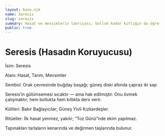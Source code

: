 ```yaml
---
layout: base.njk
name: Seresis
slug: seresis
summary: Hasat ve mevsimlerin tanrıçası; bolluk kadar kıtlığın da öğretmeni.
public: true
---
```


# Seresis (Hasadın Koruyucusu)

İsim: Seresis

Alanı: Hasat, Tarım, Mevsimler

Sembol: Orak çevresinde buğday başağı; güneş diski altında çapraz iki sap

Seresis’in gülümsemesi sıcaktır — ama hak edilmiştir. Onu övmek çalışmaktır; hem bollukta hem kıtlıkta ders verir.

Kültleri: Bakır Bağlayıcılar; Güneş Yivli Kızkardeşler.

Ritüeller: İlk hasat yenmez, yakılır; “Toz Günü”nde ekim yapılmaz.

Tapınakları tarlaların kenarında ve değirmen taşlarında bulunur.
